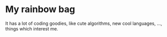 # My rainbow bag 

It has a lot of coding goodies, like cute algorithms, new cool languages, ..., things which interest me.
